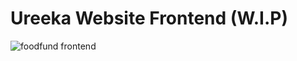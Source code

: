 # Ureeka Website Frontend (W.I.P)
![foodfund frontend](https://github.com/user-attachments/assets/db182d76-e429-42f6-8e37-faaedee02041)
